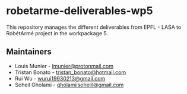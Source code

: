 # robetarme-deliverables-wp5

This repository manages the different deliverables from EPFL - LASA to RobétArmé project in the workpackage 5.

## Maintainers

- Louis Munier - <lmunier@protonmail.com>
- Tristan Bonato - <tristan_bonato@hotmail.com>
- Rui Wu - <wurui19930213@gmail.com>
- Soheil Gholami - <gholamiisoheiil@gmail.com>
